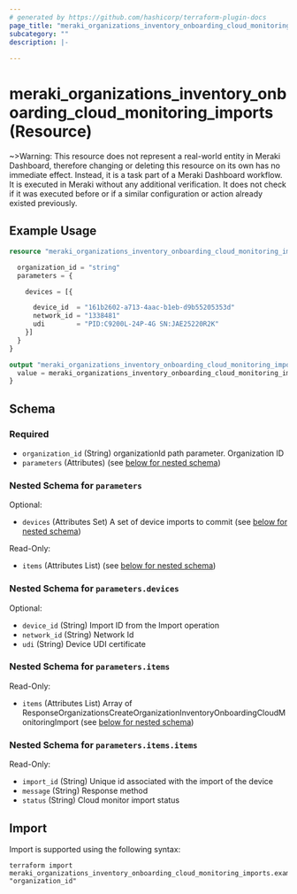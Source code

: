 ```yaml
---
# generated by https://github.com/hashicorp/terraform-plugin-docs
page_title: "meraki_organizations_inventory_onboarding_cloud_monitoring_imports Resource - terraform-provider-meraki"
subcategory: ""
description: |-
  
---
```


# meraki_organizations_inventory_onboarding_cloud_monitoring_imports (Resource)

~>Warning: This resource does not represent a real-world entity in Meraki Dashboard, therefore changing or deleting this resource on its own has no immediate effect. Instead, it is a task part of a Meraki Dashboard workflow. It is executed in Meraki without any additional verification. It does not check if it was executed before or if a similar configuration or action 
already existed previously.

## Example Usage

```terraform
resource "meraki_organizations_inventory_onboarding_cloud_monitoring_imports" "example" {

  organization_id = "string"
  parameters = {

    devices = [{

      device_id  = "161b2602-a713-4aac-b1eb-d9b55205353d"
      network_id = "1338481"
      udi        = "PID:C9200L-24P-4G SN:JAE25220R2K"
    }]
  }
}

output "meraki_organizations_inventory_onboarding_cloud_monitoring_imports_example" {
  value = meraki_organizations_inventory_onboarding_cloud_monitoring_imports.example
}
```

<!-- schema generated by tfplugindocs -->
## Schema

### Required

- `organization_id` (String) organizationId path parameter. Organization ID
- `parameters` (Attributes) (see [below for nested schema](#nestedatt--parameters))

<a id="nestedatt--parameters"></a>
### Nested Schema for `parameters`

Optional:

- `devices` (Attributes Set) A set of device imports to commit (see [below for nested schema](#nestedatt--parameters--devices))

Read-Only:

- `items` (Attributes List) (see [below for nested schema](#nestedatt--parameters--items))

<a id="nestedatt--parameters--devices"></a>
### Nested Schema for `parameters.devices`

Optional:

- `device_id` (String) Import ID from the Import operation
- `network_id` (String) Network Id
- `udi` (String) Device UDI certificate


<a id="nestedatt--parameters--items"></a>
### Nested Schema for `parameters.items`

Read-Only:

- `items` (Attributes List) Array of ResponseOrganizationsCreateOrganizationInventoryOnboardingCloudMonitoringImport (see [below for nested schema](#nestedatt--parameters--items--items))

<a id="nestedatt--parameters--items--items"></a>
### Nested Schema for `parameters.items.items`

Read-Only:

- `import_id` (String) Unique id associated with the import of the device
- `message` (String) Response method
- `status` (String) Cloud monitor import status

## Import

Import is supported using the following syntax:

```shell
terraform import meraki_organizations_inventory_onboarding_cloud_monitoring_imports.example "organization_id"
```

